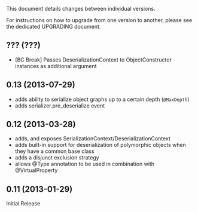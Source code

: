 This document details changes between individual versions.

For instructions on how to upgrade from one version to another, please see the dedicated UPGRADING document.

??? (???)
---------
- [BC Break] Passes DeserializationContext to ObjectConstructor instances as additional argument

0.13 (2013-07-29)
-----------------
- adds ability to serialize object graphs up to a certain depth (``@MaxDepth``)
- adds serializer.pre_deserialize event

0.12 (2013-03-28)
-----------------
- adds, and exposes SerializationContext/DeserializationContext
- adds built-in support for deserialization of polymorphic objects when they have a common base class
- adds a disjunct exclusion strategy
- allows @Type annotation to be used in combination with @VirtualProperty

0.11 (2013-01-29)
-----------------
Initial Release
